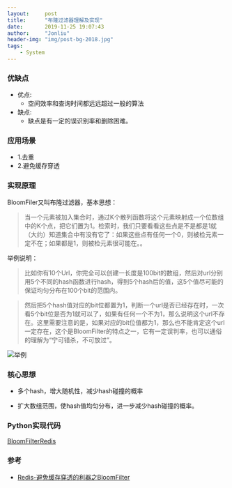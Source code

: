 ```yaml
---
layout:     post
title:      "布隆过滤器理解及实现"
date:       2019-11-25 19:07:43
author:     "Jonliu"
header-img: "img/post-bg-2018.jpg"
tags:
    - System
---
```


### 优缺点
- 优点:
    - 空间效率和查询时间都远远超过一般的算法
- 缺点:
    - 缺点是有一定的误识别率和删除困难。

### 应用场景
- 1.去重
- 2.避免缓存穿透

### 实现原理
BloomFiler又叫布隆过滤器，基本思想：
> 当一个元素被加入集合时，通过K个散列函数将这个元素映射成一个位数组中的K个点，把它们置为1。检索时，我们只要看看这些点是不是都是1就（大约）知道集合中有没有它了：如果这些点有任何一个0，则被检元素一定不在；如果都是1，则被检元素很可能在。。

举例说明：
> 比如你有10个Url，你完全可以创建一长度是100bit的数组，然后对url分别用5个不同的hash函数进行hash，得到5个hash后的值，这5个值尽可能的保证均匀分布在100个bit的范围内。

> 然后把5个hash值对应的bit位都置为1，判断一个url是否已经存在时，一次看5个bit位是否为1就可以了，如果有任何一个不为1，那么说明这个url不存在。这里需要注意的是，如果对应的bit位值都为1，那么也不能肯定这个url一定存在，这个是BloomFilter的特点之一，它有一定误判率，也可以通俗的理解为“宁可错杀，不可放过”。

![举例](http://oss.lanjingdejia.com/file/2018/7/d2fb6f30cbe3430db4eeb6bb7752c0be-image.png)


### 核心思想

- 多个hash，增大随机性，减少hash碰撞的概率

- 扩大数组范围，使hash值均匀分布，进一步减少hash碰撞的概率。


### Python实现代码
[BloomFilterRedis](https://github.com/kongtianyi/BloomFilterRedis/tree/master/BloomFilterRedis)

### 参考
- [Redis-避免缓存穿透的利器之BloomFilter](https://juejin.im/post/5db69365518825645656c0de)